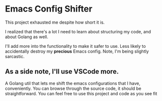 # Emacs Config Shifter

This project exhausted me despite how short it is.

I realized that there's a lot I need to learn about structuring my code, and about Golang as well.

I'll add more into the functionality to make it safer to use. Less likely to accidentally destroy my **precious** Emacs config. Note, I'm being slightly sarcastic.

As a side note, I'll use VSCode more.
---

A Golang util that lets me shift the emacs configurations that I have, conveniently. You can browse through the source code, it should be straightforward. You can feel free to use this project and code as you see fit